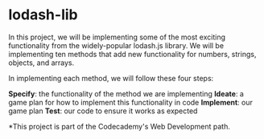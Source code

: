 # lodash-lib
In this project, we will be implementing some of the most exciting functionality from the widely-popular lodash.js library. We will be implementing ten methods that add new functionality for numbers, strings, objects, and arrays.

In implementing each method, we will follow these four steps:

**Specify**: the functionality of the method we are implementing
**Ideate**: a game plan for how to implement this functionality in code
**Implement**: our game plan
**Test**: our code to ensure it works as expected

*This project is part of the Codecademy's Web Development path.
